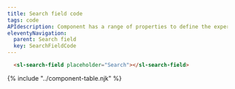 ```yaml
---
title: Search field code
tags: code
APIdescription: Component has a range of properties to define the experience in different use cases.
eleventyNavigation:
  parent: Search field
  key: SearchFieldCode
---
```

<section class="no-heading">

<div class="ds-example">
  <sl-search-field placeholder="Search"></sl-search-field>
</div>

<div class="ds-code">

  ```html
    <sl-search-field placeholder="Search"></sl-search-field>
  ```

</div>

</section>
<ds-install-info link-in-navigation package="search-field"></ds-install-info>
{% include "../component-table.njk" %}
